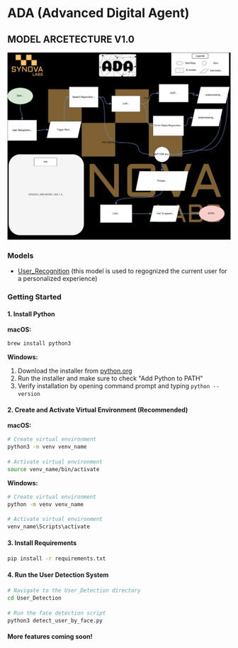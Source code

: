 # ADA (Advanced Digital Agent)

## **MODEL ARCETECTURE V1.0**

![model](assets/ada.svg)

### Models

- [User_Recognition](User_Detection/) (this model is used to regognized the current user for a personalized experience)

### Getting Started

#### 1. Install Python

**macOS:**
```bash
brew install python3
```

**Windows:**
1. Download the installer from [python.org](https://www.python.org/downloads/)
2. Run the installer and make sure to check "Add Python to PATH"
3. Verify installation by opening command prompt and typing `python --version`

#### 2. Create and Activate Virtual Environment (Recommended)

**macOS:**
```bash
# Create virtual environment
python3 -m venv venv_name

# Activate virtual environment
source venv_name/bin/activate
```

**Windows:**
```bash
# Create virtual environment
python -m venv venv_name

# Activate virtual environment
venv_name\Scripts\activate
```

#### 3. Install Requirements

```bash
pip install -r requirements.txt
```

#### 4. Run the User Detection System

```bash
# Navigate to the User_Detection directory
cd User_Detection

# Run the face detection script
python3 detect_user_by_face.py
```

#### More features coming soon!
